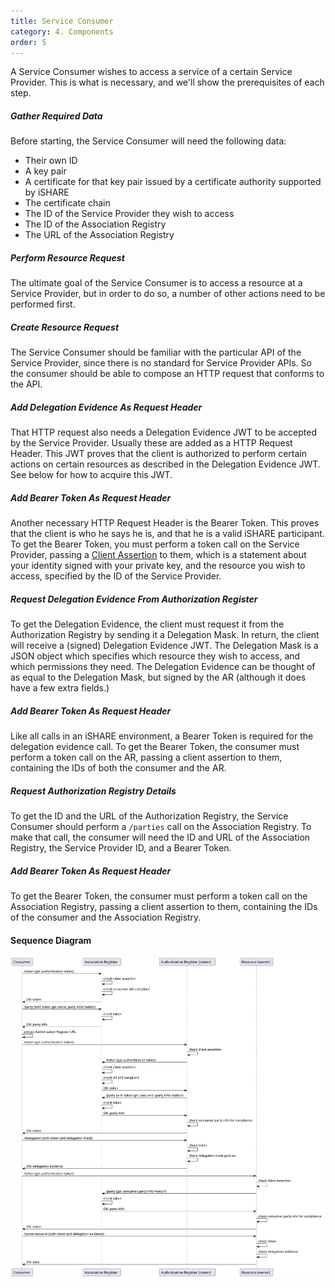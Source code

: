 ```yaml
---
title: Service Consumer
category: 4. Components
order: 5
---
```


A Service Consumer wishes to access a service of a certain Service Provider. This is what is necessary, and we'll show the prerequisites of each step.

##### Gather Required Data

Before starting, the Service Consumer will need the following data:

- Their own ID
- A key pair
- A certificate for that key pair issued by a certificate authority supported by iSHARE
- The certificate chain
- The ID of the Service Provider they wish to access
- The ID of the Association Registry
- The URL of the Association Registry

##### Perform Resource Request

The ultimate goal of the Service Consumer is to access a resource at a Service Provider, but in order to do so, a number of other actions need to be performed first.

##### Create Resource Request

The Service Consumer should be familiar with the particular API of the Service Provider, since there is no standard for Service Provider APIs. So the consumer should be able to compose an HTTP request that conforms to the API.

##### Add Delegation Evidence As Request Header

That HTTP request also needs a Delegation Evidence JWT to be accepted by the Service Provider. Usually these are added as a HTTP Request Header. This JWT proves that the client is authorized to perform certain actions on certain resources as described in the Delegation Evidence JWT. See below for how to acquire this JWT.

##### Add Bearer Token As Request Header

Another necessary HTTP Request Header is the Bearer Token. This proves that the client is who he says he is, and that he is a valid iSHARE participant. To get the Bearer Token, you must perform a token call on the Service Provider, passing a [Client Assertion](glossary.md#client-assertion) to them, which is a statement about your identity signed with your private key, and the resource you wish to access, specified by the ID of the Service Provider.

##### Request Delegation Evidence From Authorization Register

To get the Delegation Evidence, the client must request it from the Authorization Registry by sending it a Delegation Mask. In return, the client will receive a (signed) Delegation Evidence JWT. The Delegation Mask is a JSON object which specifies which resource they wish to access, and which permissions they need. The Delegation Evidence can be thought of as equal to the Delegation Mask, but signed by the AR (although it does have a few extra fields.)

##### Add Bearer Token As Request Header

Like all calls in an iSHARE environment, a Bearer Token is required for the delegation evidence call. To get the Bearer Token, the consumer must perform a token call on the AR, passing a client assertion to them, containing the IDs of both the consumer and the AR.

##### Request Authorization Registry Details

To get the ID and the URL of the Authorization Registry, the Service Consumer should perform a `/parties` call on the Association Registry. To make that call, the consumer will need the ID and URL of the Association Registry, the Service Provider ID, and a Bearer Token.

##### Add Bearer Token As Request Header

To get the Bearer Token, the consumer must perform a token call on the Association Registry, passing a client assertion to them, containing the IDs of the consumer and the Association Registry.

#### Sequence Diagram

![Sequence diagram](base-sequence.svg)
